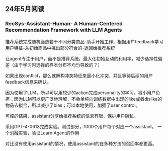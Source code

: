 
## 24年5月阅读

### RecSys-Assistant-Human- A Human-Centered Recommendation Framework with LLM Agents
推荐系统完成随机筛选若干不同分类商品-助手开始工作，根据用户feedback学习用户特征-从初始商品中挑出部分符合的-返回给推荐系统

让agent专注于用户，而不是推荐系统。最大化初始互动的利用率，减少选择性偏差（由于学习时选择的样本分布不均匀导致的？）

如果出现conflict，那么就解构冲突特征来最小化冲突，并且等待后续的用户feedback信息来确认。

因为使用了LLM，所以可以用较少的action完成personality的学习，减小用户负担；因为LLM可以更广泛地理解，不会单纯向训练数据中出现的like或者dislike的物品去拟合，所以减小了bias；可以本地使用，加强了user control。

可控的结果，assistant分享给推荐系统的信息有限，保护用户隐私。

采用GPT-4-0613完成实验。测试部分，1000个用户每个对应一个assistant。  一个消融实验，验证Learn Agent的作用

对比没有使用assistant的情况，使用assistant的在多种方法的召回率都更高。

